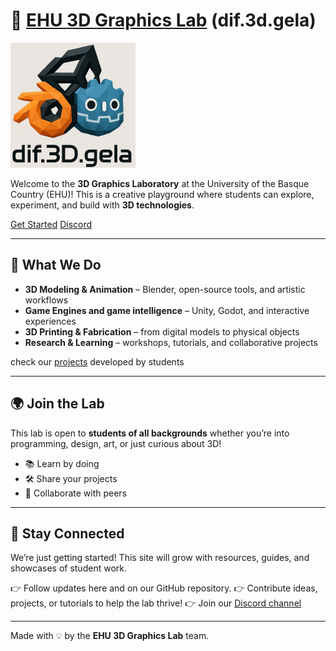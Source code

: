 # 🎨 [EHU 3D Graphics Lab](https://github.com/dif3dgela/dif3dgela.github.io) (dif.3d.gela)

[![Screenshot](assets/media/icon.png)](https://dif3dgela.github.io/)

Welcome to the **3D Graphics Laboratory** at the University of the Basque Country (EHU)!
This is a creative playground where students can explore, experiment, and build with **3D technologies**.

[Get Started](https://dif3dgela.github.io/about/)
[Discord](https://discord.gg/wqEvEaegyv)

---

## 🚀 What We Do
- **3D Modeling & Animation** – Blender, open-source tools, and artistic workflows
- **Game Engines and game intelligence** – Unity, Godot, and interactive experiences
- **3D Printing & Fabrication** – from digital models to physical objects
- **Research & Learning** – workshops, tutorials, and collaborative projects

check our [projects](https://github.com/dif3dgela) developed by students

---

## 🌍 Join the Lab
This lab is open to **students of all backgrounds** whether you’re into programming, design, art, or just curious about 3D!

- 📚 Learn by doing
- 🛠️ Share your projects
- 🤝 Collaborate with peers

---

## 📢 Stay Connected
We’re just getting started! This site will grow with resources, guides, and showcases of student work.

👉 Follow updates here and on our GitHub repository.
👉 Contribute ideas, projects, or tutorials to help the lab thrive!
👉 Join our [Discord channel](https://discord.gg/wqEvEaegyv)

---

Made with 💡 by the **EHU 3D Graphics Lab** team.
